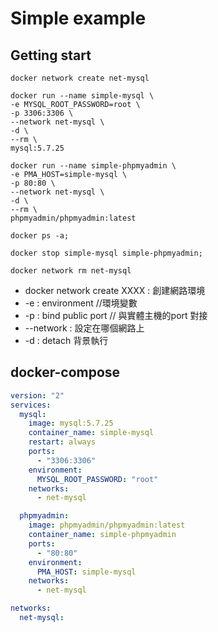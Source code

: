 # Simple example
## Getting start 

``` shell
docker network create net-mysql

docker run --name simple-mysql \
-e MYSQL_ROOT_PASSWORD=root \
-p 3306:3306 \
--network net-mysql \
-d \
--rm \
mysql:5.7.25

docker run --name simple-phpmyadmin \
-e PMA_HOST=simple-mysql \
-p 80:80 \
--network net-mysql \
-d \
--rm \
phpmyadmin/phpmyadmin:latest

docker ps -a;

docker stop simple-mysql simple-phpmyadmin;

docker network rm net-mysql

```
- docker network create XXXX : 創建網路環境
- -e : environment //環境變數
- -p : bind public port // 與實體主機的port 對接 
- --network : 設定在哪個網路上
- -d : detach 背景執行

## docker-compose

``` yaml
version: "2"
services:
  mysql:
    image: mysql:5.7.25
    container_name: simple-mysql
    restart: always
    ports:
      - "3306:3306"
    environment:
      MYSQL_ROOT_PASSWORD: "root"
    networks:
      - net-mysql

  phpmyadmin:
    image: phpmyadmin/phpmyadmin:latest
    container_name: simple-phpmyadmin
    ports:
      - "80:80"
    environment:
      PMA_HOST: simple-mysql
    networks:
      - net-mysql

networks:
  net-mysql:
```
